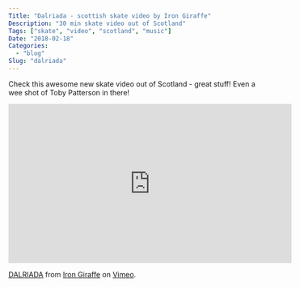 ```yaml
---
Title: "Dalriada - scottish skate video by Iron Giraffe"
Description: "30 min skate video out of Scotland"
Tags: ["skate", "video", "scotland", "music"]
Date: "2018-02-18"
Categories:
  - "blog"
Slug: "dalriada"
---
```


Check this awesome new skate video out of Scotland - great stuff! Even a wee shot of Toby Patterson in there!

<div class="video-container">
<iframe src="https://player.vimeo.com/video/256189589" width="560" height="315" frameborder="0" webkitallowfullscreen mozallowfullscreen allowfullscreen></iframe>
<p><a href="https://vimeo.com/256189589">DALRIADA</a> from <a href="https://vimeo.com/user24299754">Iron Giraffe</a> on <a href="https://vimeo.com">Vimeo</a>.</p>
</div>
